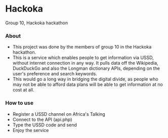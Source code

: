 # Hackoka
Group 10, Hackoka hackathon

### About
* This project was done by the members of group 10 in the Hackoka hackathon. 
* This is a service which enables people to get information via USSD, without internet connection in any way. It pulls data off the Wikipedia, DuckDuckGo and also the Longman dictionary APIs, depending on the user's preference and search keywords. 
* This would go a long way in bridging the digital divide, as people who may not be able to afford data plans will be able to get information at no cost at all. 

### How to use
* Register a USSD channel on Africa's Talking
* Connect to the API (api.php)
* Type the USSD code and send
* Enjoy the service
